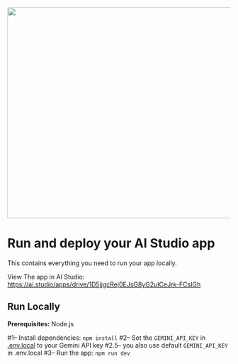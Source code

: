 <div align="center">
<img width="1200" height="475" alt="GHBanner" src="https://github.com/user-attachments/assets/0aa67016-6eaf-458a-adb2-6e31a0763ed6" />
</div>

# Run and deploy your AI Studio app

This contains everything you need to run your app locally.

View The app in AI Studio: https://ai.studio/apps/drive/1D5jjgcRej0EJsG8yG2uICeJrk-FCsIGh

## Run Locally

**Prerequisites:**  Node.js


#1– Install dependencies:
   `npm install`
#2– Set the `GEMINI_API_KEY` in [.env.local](.env.local) to your Gemini API key
#2.5– you also use default `GEMINI_API_KEY` in .env.local
#3– Run the app:
   `npm run dev`
